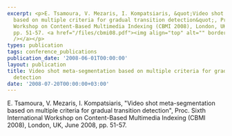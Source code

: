 ```yaml
---
excerpt: <p>E. Tsamoura, V. Mezaris, I. Kompatsiaris, &quot;Video shot meta-segmentation
  based on multiple criteria for gradual transition detection&quot;, Proc. Sixth International
  Workshop on Content-Based Multimedia Indexing (CBMI 2008), London, UK, June 2008,
  pp. 51-57. <a href="/files/cbmi08.pdf"><img align="top" alt="" border="0" src="/files/pdf/pdf.png"
  /></a></p>
types: publication
tags: conference_publications
publication_date: '2008-06-01T00:00:00'
layout: publication
title: Video shot meta-segmentation based on multiple criteria for gradual transition
  detection
date: '2008-07-20T00:00:00+03:00'
---
```

<p>E. Tsamoura, V. Mezaris, I. Kompatsiaris, &quot;Video shot meta-segmentation based on multiple criteria for gradual transition detection&quot;, Proc. Sixth International Workshop on Content-Based Multimedia Indexing (CBMI 2008), London, UK, June 2008, pp. 51-57. <a href="/files/cbmi08.pdf"><img align="top" alt="" border="0" src="/files/pdf/pdf.png" /></a></p>
